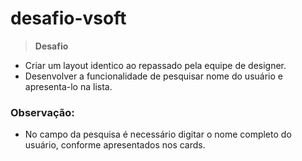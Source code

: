 # desafio-vsoft

> __Desafio__
  - Criar um layout identico ao repassado pela equipe de designer. 
  - Desenvolver a funcionalidade de pesquisar nome do usuário e apresenta-lo na lista. 

### Observação:
- No campo da pesquisa é necessário digitar o nome completo do usuário, conforme apresentados nos cards. 

